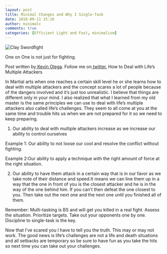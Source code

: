 ```yaml
---
layout: post
title: Minimal Changes and Why I Single-Task
date: 2010-09-11 15:16
author: minimalc
comments: true
categories: [Efficient Light and Fast, minimalism]
---
```

<div>
<div>

<img src="http://farm5.static.flickr.com/4127/5053683556_828b97b1e0.jpg" alt="Clay Swordfight" />

One on One is not just for fighting.

Post written by<a href="http://minimalchanges.com/blog/about"> Kevin Olega</a>. Follow me on<a href="http://twitter.com/kevinolega"> twitter.</a>
<a href="http://twitter.com/kevinolega"></a>
How to Deal with Life’s Multiple Attackers

In Martial arts when one reaches a certain skill level he or she learns how to deal with multiple attackers and the concept scares a lot of people because of the dangers involved and it’s just too unrealistic. I believe that things are different only in your mind. I also realized that what I learned from my old master is the same principles we can use to deal with life’s multiple attackers also called life’s challenges. They seem to all come at you at the same time and trouble hits us when we are not prepared for it so we need to keep preparing.

1. Our ability to deal with multiple attackers increase as we increase our ability to control ourselves

Example 1: Our ability to not loose our cool and resolve the conflict without fighting.

Example 2:Our ability to apply a technique with the right amount of force at the right situation.

2. Our ability to have them attack in a certain way that is in our favor as we take note of their distance and speed.It means we can line them up in a way that the one in front of you is the closest attacker and he is in the way of the one behind him. If you can’t then defeat the one closest to you. Then take out the next one and the next one until you finished all of them.

Remember: Multi-tasking is BS and will get you killed in a real fight. Assess the situation. Prioritize targets. Take out your opponents one by one. Discipline to single-task is the key.

Now that I’ve scared you I have to tell you the truth. This may or may not work. The good news is life’s challenges are not a life and death situations and all setbacks are temporary so be sure to have fun as you take the hits so next time you can take out your challenges.

</div>
</div>
